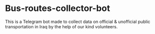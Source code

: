 # Bus-routes-collector-bot
This is a Telegram bot made to collect data on official &amp; unofficial public transportation in Iraq by the help of our kind volunteers.
